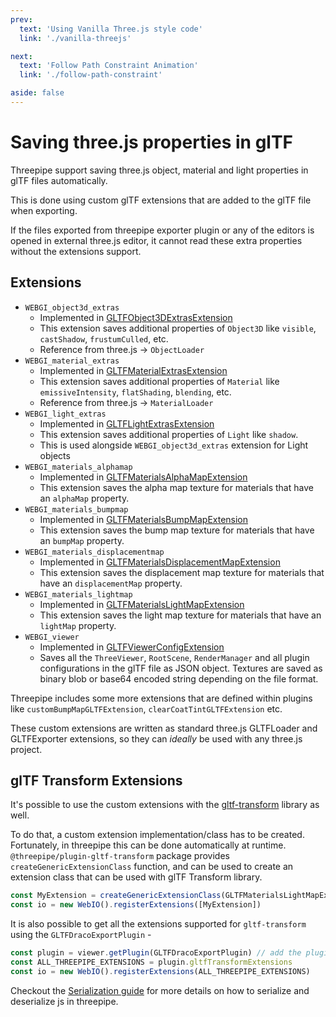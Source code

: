 ```yaml
---
prev:
  text: 'Using Vanilla Three.js style code'
  link: './vanilla-threejs'

next:
  text: 'Follow Path Constraint Animation'
  link: './follow-path-constraint'

aside: false
---
```


# Saving three.js properties in glTF

Threepipe support saving three.js object, material and light properties in glTF files automatically.

This is done using custom glTF extensions that are added to the glTF file when exporting.

If the files exported from threepipe exporter plugin or any of the editors is opened in external three.js editor, it cannot read these extra properties without the extensions support.

## Extensions

- `WEBGI_object3d_extras` 
  - Implemented in [GLTFObject3DExtrasExtension](https://threepipe.org/docs/classes/GLTFObject3DExtrasExtension.html)
  - This extension saves additional properties of `Object3D` like `visible`, `castShadow`, `frustumCulled`, etc. 
  - Reference from three.js -> `ObjectLoader`
- `WEBGI_material_extras` 
  - Implemented in [GLTFMaterialExtrasExtension](https://threepipe.org/docs/classes/GLTFMaterialExtrasExtension.html)
  - This extension saves additional properties of `Material` like `emissiveIntensity`, `flatShading`, `blending`, etc.
  - Reference from three.js -> `MaterialLoader`
- `WEBGI_light_extras` 
  - Implemented in [GLTFLightExtrasExtension](https://threepipe.org/docs/classes/GLTFLightExtrasExtension.html)
  - This extension saves additional properties of `Light` like `shadow`.
  - This is used alongside `WEBGI_object3d_extras` extension for Light objects
- `WEBGI_materials_alphamap`
  - Implemented in [GLTFMaterialsAlphaMapExtension](https://threepipe.org/docs/classes/GLTFMaterialsAlphaMapExtension.html)
  - This extension saves the alpha map texture for materials that have an `alphaMap` property.
- `WEBGI_materials_bumpmap`
  - Implemented in [GLTFMaterialsBumpMapExtension](https://threepipe.org/docs/classes/GLTFMaterialsBumpMapExtension.html)
  - This extension saves the bump map texture for materials that have an `bumpMap` property.
- `WEBGI_materials_displacementmap`
  - Implemented in [GLTFMaterialsDisplacementMapExtension](https://threepipe.org/docs/classes/GLTFMaterialsDisplacementMapExtension.html)
  - This extension saves the displacement map texture for materials that have an `displacementMap` property.
- `WEBGI_materials_lightmap`
  - Implemented in [GLTFMaterialsLightMapExtension](https://threepipe.org/docs/classes/GLTFMaterialsLightMapExtension.html)
  - This extension saves the light map texture for materials that have an `lightMap` property.
- `WEBGI_viewer`
  - Implemented in [GLTFViewerConfigExtension](https://threepipe.org/docs/classes/GLTFViewerConfigExtension.html)
  - Saves all the `ThreeViewer`, `RootScene`, `RenderManager` and all plugin configurations in the glTF file as JSON object. Textures are saved as binary blob or base64 encoded string depending on the file format.

Threepipe includes some more extensions that are defined within plugins like `customBumpMapGLTFExtension`, `clearCoatTintGLTFExtension` etc. 

These custom extensions are written as standard three.js GLTFLoader and GLTFExporter extensions, so they can _ideally_ be used with any three.js project.

## glTF Transform Extensions

It's possible to use the custom extensions with the [gltf-transform](https://gltf-transform.donmccurdy.com/) library as well.

To do that, a custom extension implementation/class has to be created. Fortunately, in threepipe this can be done automatically at runtime. 
`@threepipe/plugin-gltf-transform` package provides `createGenericExtensionClass` function, and can be used to create an extension class that can be used with glTF Transform library.

```typescript
const MyExtension = createGenericExtensionClass(GLTFMaterialsLightMapExtension.WebGiMaterialsLightMapExtension, GLTFMaterialsLightMapExtension.Textures)
const io = new WebIO().registerExtensions([MyExtension])
```

It is also possible to get all the extensions supported for `gltf-transform` using the `GLTFDracoExportPlugin` - 
```typescript
const plugin = viewer.getPlugin(GLTFDracoExportPlugin) // add the plugin before if not added
const ALL_THREEPIPE_EXTENSIONS = plugin.gltfTransformExtensions
const io = new WebIO().registerExtensions(ALL_THREEPIPE_EXTENSIONS)
```

Checkout the [Serialization guide](./../guide/serialization) for more details on how to serialize and deserialize js in threepipe.

